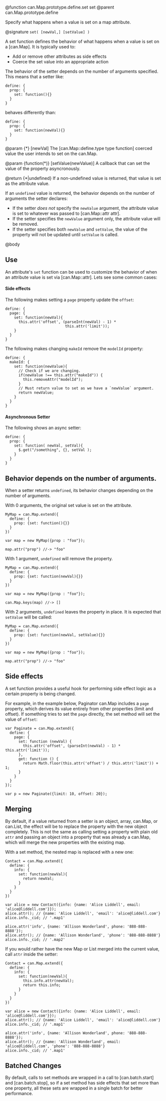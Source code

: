 @function can.Map.prototype.define.set set
@parent can.Map.prototype.define

Specify what happens when a value is set on a map attribute.

@signature `set( [newVal,] [setValue] )`

A set function defines the behavior of what happens when a value is set on a
[can.Map]. It is typically used to:

 - Add or remove other attributes as side effects
 - Coerce the set value into an appropriate action
 
The behavior of the setter depends on the number of arguments specified. This means that a
setter like:

    define: {
      prop: {
        set: function(){}
      }
    }

behaves differently than:

    define: {
      prop: {
        set: function(newVal){}
      }
    }

@param {*} [newVal] The [can.Map::define.type type function] coerced value the user intends to set on the
can.Map. 

@param {function(*)} [setValue(newValue)] A callback that can set the value of the property 
asyncronously. 

@return {*|undefined} If a non-undefined value is returned, that value is set as 
the attribute value. 


If an `undefined` value is returned, the behavior depends on the number of
arguments the setter declares:

 - If the setter _does not_ specify the `newValue` argument, the attribute value is set
   to whatever was passed to [can.Map::attr attr].
 - If the setter specifies the `newValue` argument only, the attribute value will be removed.
 - If the setter specifies both `newValue` and `setValue`, the value of the property will not be 
   updated until `setValue` is called.


@body 

## Use

An attribute's `set` function can be used to customize the behavior of when an attribute value is set 
via [can.Map::attr].  Lets see some common cases:

#### Side effects

The following makes setting a `page` property update the `offset`:

    define: {
      page: {
        set: function(newVal){
          this.attr('offset', (parseInt(newVal) - 1) * 
                               this.attr('limit'));
        }
      }
    }
    
The following makes changing `makeId` remove the `modelId` property: 

    define: {
      makeId: {
        set: function(newValue){
          // Check if we are changing.
          if(newValue !== this.attr("makeId")) {
            this.removeAttr("modelId");
          }
          // Must return value to set as we have a `newValue` argument.
          return newValue;
        }
      }
    }
    
#### Asynchronous Setter

The following shows an async setter:

    define: {
      prop: {
        set: function( newVal, setVal){
          $.get("/something", {}, setVal );
        }
      }
    }


## Behavior depends on the number of arguments.

When a setter returns `undefined`, its behavior changes depending on the number of arguments.

With 0 arguments, the original set value is set on the attribute.

    MyMap = can.Map.extend({
      define: {
        prop: {set: function(){}}
      }
    })

    var map = new MyMap({prop : "foo"});

    map.attr("prop") //-> "foo"

With 1 argument, `undefined` will remove the property.  


    MyMap = can.Map.extend({
      define: {
        prop: {set: function(newVal){}}
      }
    })

    var map = new MyMap({prop : "foo"});

    can.Map.keys(map) //-> []

With 2 arguments, `undefined` leaves the property in place.  It is expected
that `setValue` will be called:

    MyMap = can.Map.extend({
      define: {
        prop: {set: function(newVal, setValue){}}
      }
    })

    var map = new MyMap({prop : "foo"});

    map.attr("prop") //-> "foo"

## Side effects

A set function provides a useful hook for performing side effect logic as a certain property is being changed.

For example, in the example below, Paginator can.Map includes a `page` property, which derives its value entirely from other properties (limit and offset).  If something tries to set the `page` directly, the set method will set the value of `offset`:


    var Paginate = can.Map.extend({
      define: {
        page: {
          set: function (newVal) {
            this.attr('offset', (parseInt(newVal) - 1) * this.attr('limit'));
          },
          get: function () {
            return Math.floor(this.attr('offset') / this.attr('limit')) + 1;
          }
        }
      }
    });

    var p = new Paginate({limit: 10, offset: 20});

## Merging

By default, if a value returned from a setter is an object, array, can.Map, or can.List, the effect will be to replace the property with the new object completely. This is not the same as calling setting a property with plain old `attr` and passing an object into a property that was already a can.Map, which will merge the new properties with the existing map.

With a set method, the nested map is replaced with a new one:

    Contact = can.Map.extend({
      define: {
        info: {
          set: function(newVal){
            return newVal;
          }
        }
      }
    })

    var alice = new Contact({info: {name: 'Alice Liddell', email: 'alice@liddell.com'}});
    alice.attr(); // {name: 'Alice Liddell', 'email': 'alice@liddell.com'}
    alice.info._cid; // '.map1'

    alice.attr('info', {name: 'Allison Wonderland', phone: '888-888-8888'});
    alice.attr(); // {name: 'Allison Wonderland', 'phone': '888-888-8888'}
    alice.info._cid; // '.map2'

If you would rather have the new Map or List merged into the current value, call
`attr` inside the setter:


    Contact = can.Map.extend({
      define: {
        info: {
          set: function(newVal){
            this.info.attr(newVal);
            return this.info;
          }
        }
      }
    })

    var alice = new Contact({info: {name: 'Alice Liddell', email: 'alice@liddell.com'}});
    alice.attr(); // {name: 'Alice Liddell', 'email': 'alice@liddell.com'}
    alice.info._cid; // '.map1'

    alice.attr('info', {name: 'Allison Wonderland', phone: '888-888-8888'});
    alice.attr(); // {name: 'Allison Wonderland', email: 'alice@liddell.com', 'phone': '888-888-8888'}
    alice.info._cid; // '.map1'

## Batched Changes

By default, calls to set methods are wrapped in a call to [can.batch.start] and [can.batch.stop], so if a set method has side effects that set more than one property, all these sets are wrapped in a single batch for better performance.